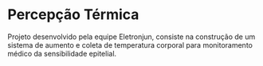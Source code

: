 # Percepção Térmica

Projeto desenvolvido pela equipe Eletronjun, consiste na construção de um sistema de aumento e coleta de temperatura corporal para monitoramento médico da sensibilidade epitelial. 
